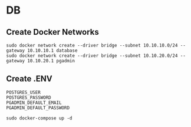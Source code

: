 # DB

## Create Docker Networks

```
sudo docker network create --driver bridge --subnet 10.10.10.0/24 --gateway 10.10.10.1 database
sudo docker network create --driver bridge --subnet 10.10.20.0/24 --gateway 10.10.20.1 pgadmin

```

## Create .ENV

```
POSTGRES_USER
POSTGRES_PASSWORD
PGADMIN_DEFAULT_EMAIL
PGADMIN_DEFAULT_PASSWORD
```

```
sudo docker-compose up -d
```
